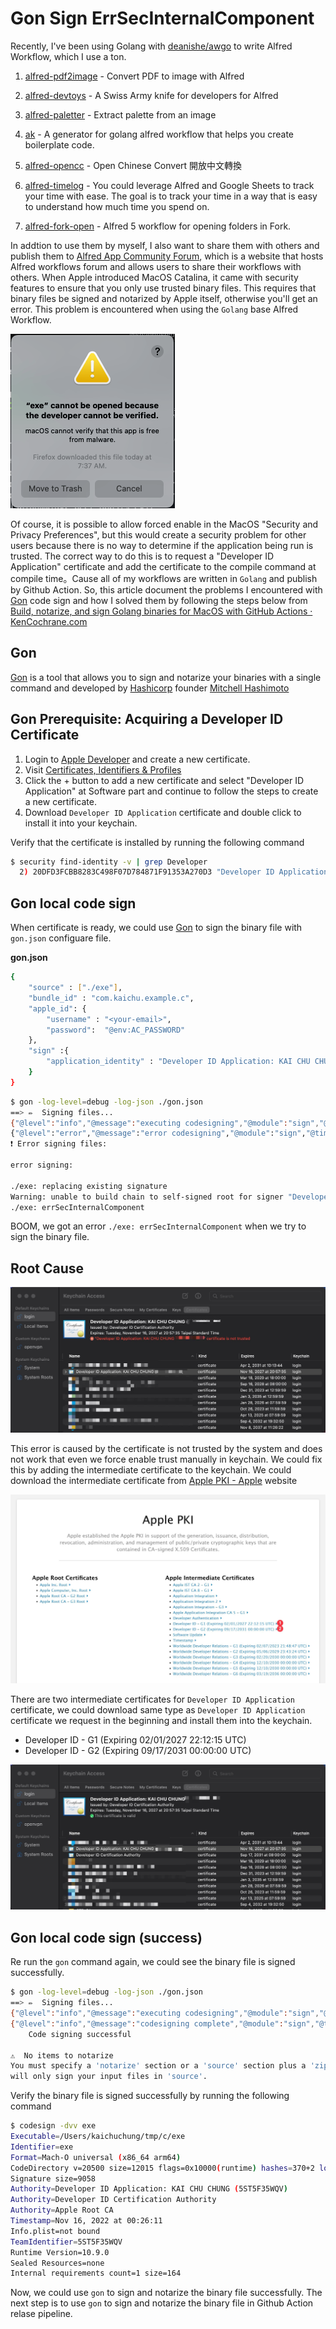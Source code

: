 # Gon Sign ErrSecInternalComponent


<!--more-->

Recently, I've been using Golang with [deanishe/awgo](https://github.com/deanishe/awgo) to write Alfred Workflow, which I use a ton.

1. [alfred-pdf2image](https://github.com/cage1016/alfred-pdf2image) - Convert PDF to image with Alfred

2. [alfred-devtoys](https://github.com/cage1016/alfred-devtoys) - A Swiss Army knife for developers for Alfred

3. [alfred-paletter](https://github.com/cage1016/alfred-paletter) - Extract palette from an image

4. [ak](https://github.com/cage1016/ak) - A generator for golang alfred workflow that helps you create boilerplate code.

5. [alfred-opencc](https://github.com/cage1016/alfred-opencc) - Open Chinese Convert 開放中文轉換

6. [alfred-timelog](https://github.com/cage1016/alfred-timelog) - You could leverage Alfred and Google Sheets to track your time with ease. The goal is to track your time in a way that is easy to understand how much time you spend on.
7. [alfred-fork-open](https://github.com/cage1016/alfred-fork-open) - Alfred 5 workflow for opening folders in Fork.

In addtion to use them by myself, I also want to share them with others and publish them to [Alfred App Community Forum](https://www.alfredforum.com/forum/3-share-your-workflows/), which is a website that hosts Alfred workflows forum and allows users to share their workflows with others. When Apple introduced MacOS Catalina, it came with security features to ensure that you only use trusted binary files. This requires that binary files be signed and notarized by Apple itself, otherwise you'll get an error. This problem is encountered when using the `Golang` base Alfred Workflow.

![](img/developer-cannot-verified.png "developer cannot verified")

Of course, it is possible to allow forced enable in the MacOS "Security and Privacy Preferences", but this would create a security problem for other users because there is no way to determine if the application being run is trusted. The correct way to do this is to request a "Developer ID Application" certificate and add the certificate to the compile command at compile time。Cause all of my workflows are written in `Golang` and publish by Github Action. So, this article document the problems I encountered with [Gon](https://github.com/mitchellh/gon) code sign and how I solved them by following the steps below from [Build, notarize, and sign Golang binaries for MacOS with GitHub Actions · KenCochrane.com](https://www.kencochrane.com/2020/08/01/build-and-sign-golang-binaries-for-macos-with-github-actions/)

## Gon

[Gon](https://github.com/mitchellh/gon) is a tool that allows you to sign and notarize your binaries with a single command and developed by [Hashicorp](https://www.hashicorp.com/) founder [Mitchell Hashimoto](https://github.com/mitchellh)

## Gon Prerequisite: Acquiring a Developer ID Certificate

1. Login to [Apple Developer](https://developer.apple.com/) and create a new certificate.
2. Visit [Certificates, Identifiers & Profiles](https://developer.apple.com/account/resources/certificates/list)
3. Click the + button to add a new certificate and select "Developer ID Application" at Software part and continue to follow the steps to create a new certificate.
4. Download `Developer ID Application` certificate and double click to install it into your keychain.

Verify that the certificate is installed by running the following command

```bash
$ security find-identity -v | grep Developer
  2) 20DFD3FCBB8283C498F07D784871F91353A270D3 "Developer ID Application: Name (5ST5F35WQV)"
```

## Gon local code sign

When certificate is ready, we could use [Gon](https://github.com/mitchellh/gon) to sign the binary file with `gon.json` configuare file.

__gon.json__

```bash
{
    "source" : ["./exe"],
    "bundle_id" : "com.kaichu.example.c",
    "apple_id": {
        "username" : "<your-email>",
        "password":  "@env:AC_PASSWORD"
    },
    "sign" :{
        "application_identity" : "Developer ID Application: KAI CHU CHUNG"
    }
}
```

```bash
$ gon -log-level=debug -log-json ./gon.json
==> ✏️  Signing files...
{"@level":"info","@message":"executing codesigning","@module":"sign","@timestamp":"2022-11-16T09:33:32.508890+08:00","command_args":["codesign","-s","Developer ID Application: KAI CHU CHUNG","-f","-v","--timestamp","--options","runtime","./exe"],"command_path":"/usr/bin/codesign","files":["./exe"]}
{"@level":"error","@message":"error codesigning","@module":"sign","@timestamp":"2022-11-16T09:33:32.599347+08:00","err":"exit status 1","output":"./exe: replacing existing signature\nWarning: unable to build chain to self-signed root for signer \"Developer ID Application: KAI CHU CHUNG (5ST5F35WQV)\"\n./exe: errSecInternalComponent\n"}
❗️ Error signing files:

error signing:

./exe: replacing existing signature
Warning: unable to build chain to self-signed root for signer "Developer ID Application: KAI CHU CHUNG (5ST5F35WQV)"
./exe: errSecInternalComponent
```

BOOM, we got an error `./exe: errSecInternalComponent` when we try to sign the binary file.

## Root Cause

![](img/certificates-not-trusted.jpg "Certificates not trusted")

This error is caused by the certificate is not trusted by the system and does not work that even we force enable trust manually in keychain. We could fix this by adding the intermediate certificate to the keychain. We could download the intermediate certificate from [Apple PKI - Apple](https://www.apple.com/certificateauthority/) website

![](img/apple-pki.jpg "Apple PKI")

There are two intermediate certificates for `Developer ID Application` certificate, we could download same type as `Developer ID Application` certificate we request in the beginning and install them into the keychain.

- Developer ID - G1 (Expiring 02/01/2027 22:12:15 UTC)
- Developer ID - G2 (Expiring 09/17/2031 00:00:00 UTC)

![](img/certificates-verified.jpg "Certificates verified")

## Gon local code sign (success)

Re run the `gon` command again, we could see the binary file is signed successfully.

```bash
$ gon -log-level=debug -log-json ./gon.json
==> ✏️  Signing files...
{"@level":"info","@message":"executing codesigning","@module":"sign","@timestamp":"2022-11-16T14:05:09.694431+08:00","command_args":["codesign","-s","Developer ID Application: KAI CHU CHUNG","-f","-v","--timestamp","--options","runtime","./exe"],"command_path":"/usr/bin/codesign","files":["./exe"]}
{"@level":"info","@message":"codesigning complete","@module":"sign","@timestamp":"2022-11-16T14:05:10.537608+08:00","output":"./exe: replacing existing signature\n./exe: signed Mach-O universal (x86_64 arm64) [exe]\n"}
    Code signing successful

⚠️  No items to notarize
You must specify a 'notarize' section or a 'source' section plus a 'zip' or 'dmg' section in your configuration to enable packaging and notarization. Without these sections, gon
will only sign your input files in 'source'.
```

Verify the binary file is signed successfully by running the following command

```bash
$ codesign -dvv exe
Executable=/Users/kaichuchung/tmp/c/exe
Identifier=exe
Format=Mach-O universal (x86_64 arm64)
CodeDirectory v=20500 size=12015 flags=0x10000(runtime) hashes=370+2 location=embedded
Signature size=9058
Authority=Developer ID Application: KAI CHU CHUNG (5ST5F35WQV)
Authority=Developer ID Certification Authority
Authority=Apple Root CA
Timestamp=Nov 16, 2022 at 00:26:11
Info.plist=not bound
TeamIdentifier=5ST5F35WQV
Runtime Version=10.9.0
Sealed Resources=none
Internal requirements count=1 size=164
```

Now, we could use `gon` to sign and notarize the binary file successfully. The next step is to use `gon` to sign and notarize the binary file in Github Action relase pipeline.
